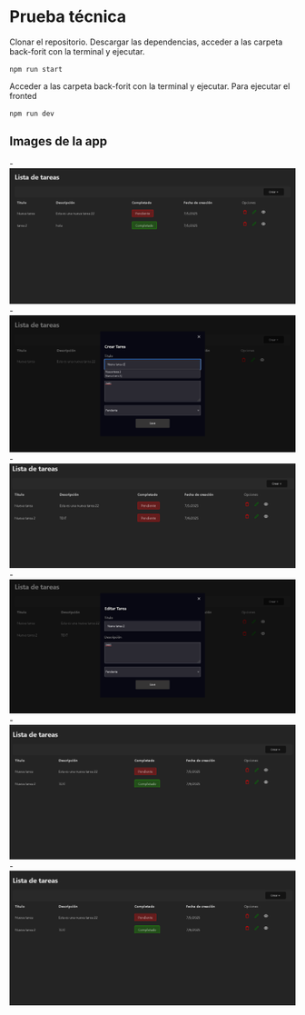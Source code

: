 # Prueba técnica

Clonar el repositorio. Descargar las dependencias, acceder a las carpeta back-forit con la terminal y  ejecutar.

```
npm run start

```
Acceder a las carpeta back-forit con la terminal y  ejecutar.
Para ejecutar el fronted
```
npm run dev 

```

## Images de la app

-!["inicio"](/img/inicio.png)
-!["crear"](/img/crear.png)
-!["nueva tarea"](/img/nueva-tarea.png)
-!["editar"](/img/actulizar.png)
-!["editado"](/img/editado.png)
-!["ver"](/img/editado.png)
